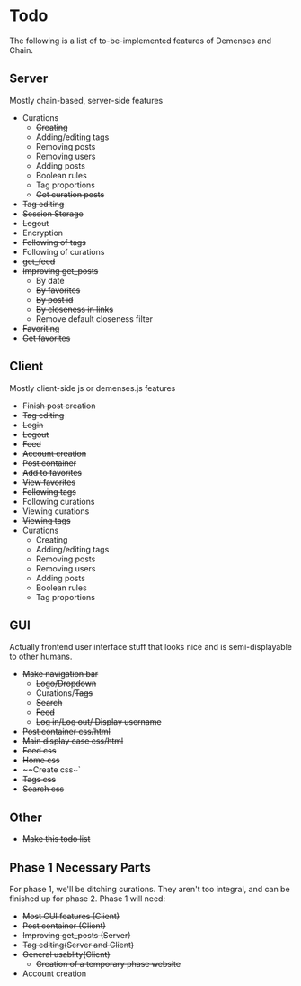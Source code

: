 # Todo
The following is a list of to-be-implemented features of Demenses and Chain.

## Server
Mostly chain-based, server-side features

+ Curations
  * ~~Creating~~
  * Adding/editing tags
  * Removing posts
  * Removing users
  * Adding posts
  * Boolean rules
  * Tag proportions
  * ~~Get curation posts~~
+ ~~Tag editing~~
+ ~~Session Storage~~
+ ~~Logout~~
+ Encryption
+ ~~Following of tags~~
+ Following of curations
+ ~~get\_feed~~
+ ~~Improving get\_posts~~
  * By date
  * ~~By favorites~~
  * ~~By post id~~
  * ~~By closeness in links~~
  * Remove default closeness filter
+ ~~Favoriting~~
+ ~~Get favorites~~

## Client
Mostly client-side js or demenses.js features

+ ~~Finish post creation~~
+ ~~Tag editing~~
+ ~~Login~~
+ ~~Logout~~
+ ~~Feed~~
+ ~~Account creation~~
+ ~~Post container~~
+ ~~Add to favorites~~
+ ~~View favorites~~
+ ~~Following tags~~
+ Following curations
+ Viewing curations
+ ~~Viewing tags~~
+ Curations
  * Creating
  * Adding/editing tags
  * Removing posts
  * Removing users
  * Adding posts
  * Boolean rules
  * Tag proportions

## GUI
Actually frontend user interface stuff that looks nice and is semi-displayable to other humans.

+ ~~Make navigation bar~~
  * ~~Logo/Dropdown~~
  * Curations/~~Tags~~
  * ~~Search~~
  * ~~Feed~~
  * ~~Log in/Log out/ Display username~~
+ ~~Post container css/html~~
+ ~~Main display case css/html~~
+ ~~Feed css~~
+ ~~Home css~~
+ ~~Create css~`
+ ~~Tags css~~
+ ~~Search css~~
## Other

+ ~~Make this todo list~~

## Phase 1 Necessary Parts

For phase 1, we'll be ditching curations. They aren't too integral, and can be finished up for phase 2. Phase 1 will need:

+ ~~Most GUI features (Client)~~
+ ~~Post container (Client)~~
+ ~~Improving get\_posts (Server)~~
+ ~~Tag editing(Server and Client)~~
+ ~~General usablity(Client)~~
  * ~~Creation of a temporary phase website~~
+ Account creation
